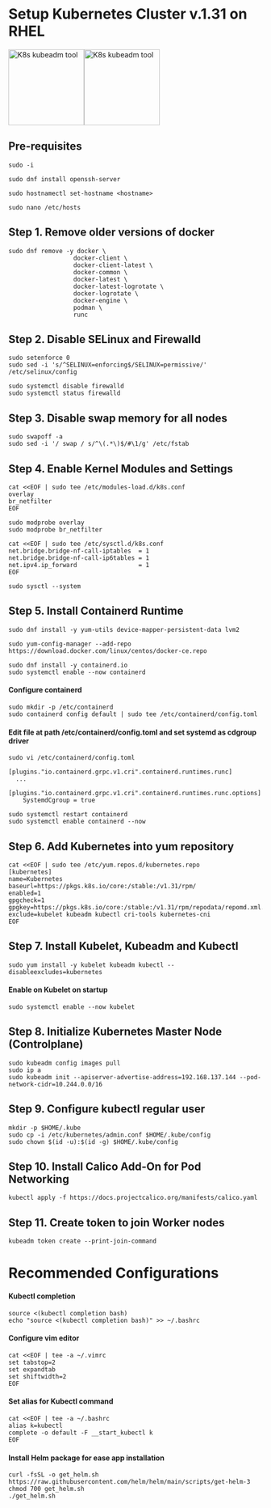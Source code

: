 # Setup Kubernetes Cluster v.1.31 on RHEL
<img src="https://cdn.worldvectorlogo.com/logos/red-hat.svg" alt="K8s kubeadm tool" height="150"><img src="https://kubernetes.io/images/kubeadm-stacked-color.png" alt="K8s kubeadm tool" height="150">

<h2>Pre-requisites</h2>
 
  ```
  sudo -i 
  ```

  ```
  sudo dnf install openssh-server
  ```

  ```
  sudo hostnamectl set-hostname <hostname>
  ```

  ```
  sudo nano /etc/hosts
  ```

## Step 1. Remove older versions of docker

```
sudo dnf remove -y docker \
                  docker-client \
                  docker-client-latest \
                  docker-common \
                  docker-latest \
                  docker-latest-logrotate \
                  docker-logrotate \
                  docker-engine \
                  podman \
                  runc
```

## Step 2. Disable SELinux and Firewalld
  ```
  sudo setenforce 0
  sudo sed -i 's/^SELINUX=enforcing$/SELINUX=permissive/' /etc/selinux/config
  ```
  ```
  sudo systemctl disable firewalld
  sudo systemctl status firewalld
  ```

## Step 3. Disable swap memory for all nodes

  ```
  sudo swapoff -a
  sudo sed -i '/ swap / s/^\(.*\)$/#\1/g' /etc/fstab
  ```

## Step 4. Enable Kernel Modules and Settings

```
cat <<EOF | sudo tee /etc/modules-load.d/k8s.conf
overlay
br_netfilter
EOF

sudo modprobe overlay
sudo modprobe br_netfilter

cat <<EOF | sudo tee /etc/sysctl.d/k8s.conf
net.bridge.bridge-nf-call-iptables  = 1
net.bridge.bridge-nf-call-ip6tables = 1
net.ipv4.ip_forward                 = 1
EOF

sudo sysctl --system
```

## Step 5. Install Containerd Runtime

```
sudo dnf install -y yum-utils device-mapper-persistent-data lvm2
```

```
sudo yum-config-manager --add-repo https://download.docker.com/linux/centos/docker-ce.repo
```

```
sudo dnf install -y containerd.io
sudo systemctl enable --now containerd
```

<h4>Configure containerd</h4>

```
sudo mkdir -p /etc/containerd
sudo containerd config default | sudo tee /etc/containerd/config.toml
```

<h4>Edit file at path /etc/containerd/config.toml and set systemd as cdgroup driver</h4>

```
sudo vi /etc/containerd/config.toml
```

```
[plugins."io.containerd.grpc.v1.cri".containerd.runtimes.runc]
  ...
  [plugins."io.containerd.grpc.v1.cri".containerd.runtimes.runc.options]
    SystemdCgroup = true
```

```
sudo systemctl restart containerd
sudo systemctl enable containerd --now
```

## Step 6. Add Kubernetes into yum repository

```
cat <<EOF | sudo tee /etc/yum.repos.d/kubernetes.repo
[kubernetes]
name=Kubernetes
baseurl=https://pkgs.k8s.io/core:/stable:/v1.31/rpm/
enabled=1
gpgcheck=1
gpgkey=https://pkgs.k8s.io/core:/stable:/v1.31/rpm/repodata/repomd.xml.key
exclude=kubelet kubeadm kubectl cri-tools kubernetes-cni
EOF
```

## Step 7. Install Kubelet, Kubeadm and Kubectl

```
sudo yum install -y kubelet kubeadm kubectl --disableexcludes=kubernetes
```

<h4>Enable on Kubelet on startup</h4>

```
sudo systemctl enable --now kubelet
```

## Step 8. Initialize Kubernetes Master Node (Controlplane)

```
sudo kubeadm config images pull
sudo ip a
sudo kubeadm init --apiserver-advertise-address=192.168.137.144 --pod-network-cidr=10.244.0.0/16
```

## Step 9. Configure kubectl regular user
```
mkdir -p $HOME/.kube
sudo cp -i /etc/kubernetes/admin.conf $HOME/.kube/config
sudo chown $(id -u):$(id -g) $HOME/.kube/config
```

## Step 10. Install Calico Add-On for Pod Networking
```
kubectl apply -f https://docs.projectcalico.org/manifests/calico.yaml
```

## Step 11. Create token to join Worker nodes
```
kubeadm token create --print-join-command
```

<h1>Recommended Configurations</h1>
<h4>Kubectl completion</h4>

```
source <(kubectl completion bash)
echo "source <(kubectl completion bash)" >> ~/.bashrc
```

<h4>Configure vim editor</h4>

```
cat <<EOF | tee -a ~/.vimrc
set tabstop=2
set expandtab
set shiftwidth=2
EOF
```

<h4>Set alias for Kubectl command</h4>

```
cat <<EOF | tee -a ~/.bashrc
alias k=kubectl
complete -o default -F __start_kubectl k
EOF
```

<h4>Install Helm package for ease app installation</h4>

```
curl -fsSL -o get_helm.sh https://raw.githubusercontent.com/helm/helm/main/scripts/get-helm-3
chmod 700 get_helm.sh
./get_helm.sh
```
